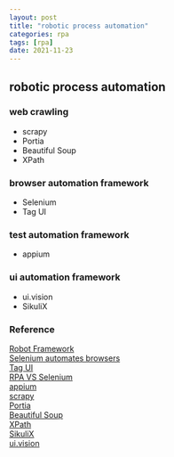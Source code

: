 ```yaml
---
layout: post
title: "robotic process automation"
categories: rpa
tags: [rpa]
date: 2021-11-23
---
```


## robotic process automation

### web crawling

* scrapy
* Portia
* Beautiful Soup
* XPath

### browser automation framework

* Selenium
* Tag UI

### test automation framework

* appium

### ui automation framework

* ui.vision
* SikuliX


### Reference
[Robot Framework](https://robotframework.org/)  
[Selenium automates browsers](https://www.selenium.dev/)  
[Tag UI](https://nandan.info/tag-ui-open-source-rpa/)  
[RPA VS Selenium](https://www.besanttechnologies.com/rpa-vs-selenium)  
[appium](http://appium.io/)  
[scrapy](https://scrapy.org/)  
[Portia](https://github.com/scrapinghub/portia)  
[Beautiful Soup](https://www.crummy.com/software/BeautifulSoup/bs4/doc/)  
[XPath](https://developer.mozilla.org/en-US/docs/Web/XPath)  
[SikuliX](http://sikulix.com/)  
[ui.vision](https://ui.vision/)  
